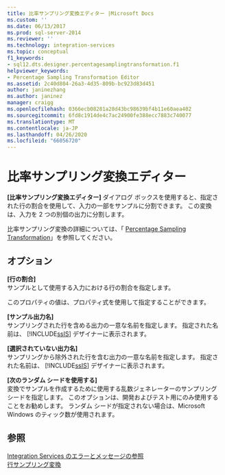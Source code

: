 ```yaml
---
title: 比率サンプリング変換エディター |Microsoft Docs
ms.custom: ''
ms.date: 06/13/2017
ms.prod: sql-server-2014
ms.reviewer: ''
ms.technology: integration-services
ms.topic: conceptual
f1_keywords:
- sql12.dts.designer.percentagesamplingtransformation.f1
helpviewer_keywords:
- Percentage Sampling Transformation Editor
ms.assetid: 2c40d804-26a3-4d35-809b-bc923d83d451
author: janinezhang
ms.author: janinez
manager: craigg
ms.openlocfilehash: 0366ecb08281a28d43bc98639bf4b11e60aea402
ms.sourcegitcommit: 6fd8c1914de4c7ac24900fe388ecc7883c740077
ms.translationtype: MT
ms.contentlocale: ja-JP
ms.lasthandoff: 04/26/2020
ms.locfileid: "66056720"
---
```

# <a name="percentage-sampling-transformation-editor"></a>比率サンプリング変換エディター
  **[比率サンプリング変換エディター]** ダイアログ ボックスを使用すると、指定された行の割合を使用して、入力の一部をサンプルに分割できます。 この変換は、入力を 2 つの別個の出力に分割します。  
  
 比率サンプリング変換の詳細については、「 [Percentage Sampling Transformation](data-flow/transformations/percentage-sampling-transformation.md)」を参照してください。  
  
## <a name="options"></a>オプション  
 **[行の割合]**  
 サンプルとして使用する入力における行の割合を指定します。  
  
 このプロパティの値は、プロパティ式を使用して指定することができます。  
  
 **[サンプル出力名]**  
 サンプリングされた行を含める出力の一意な名前を指定します。 指定された名前は、 [!INCLUDE[ssIS](../includes/ssis-md.md)] デザイナーに表示されます。  
  
 **[選択されていない出力名]**  
 サンプリングから除外された行を含む出力の一意な名前を指定します。 指定された名前は、 [!INCLUDE[ssIS](../includes/ssis-md.md)] デザイナーに表示されます。  
  
 **[次のランダム シードを使用する]**  
 変換でサンプルを作成するために使用する乱数ジェネレーターのサンプリング シードを指定します。 このオプションは、開発およびテスト用にのみ使用することをお勧めします。 ランダム シードが指定されない場合は、Microsoft Windows のティック数が使用されます。  
  
## <a name="see-also"></a>参照  
 [Integration Services のエラーとメッセージの参照](../../2014/integration-services/integration-services-error-and-message-reference.md)   
 [行サンプリング変換](data-flow/transformations/row-sampling-transformation.md)  
  
  
